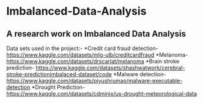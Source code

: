 # Imbalanced-Data-Analysis
## A research work on Imbalanced Data Analysis

Data sets used in the project:-
*Credit card fraud detection- https://www.kaggle.com/datasets/mlg-ulb/creditcardfraud
*Melanoma- https://www.kaggle.com/datasets/drscarlat/melanoma
*Brain stroke prediction- https://www.kaggle.com/datasets/shashwatwork/cerebral-stroke-predictionimbalaced-dataset/code
*Malware detection- https://www.kaggle.com/datasets/piyushrumao/malware-executable-detection
*Drought Prediction-  https://www.kaggle.com/datasets/cdminix/us-drought-meteorological-data
